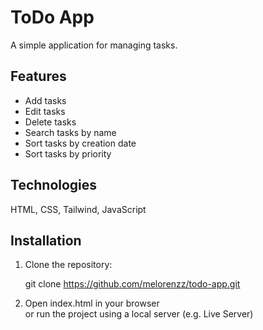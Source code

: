 # ToDo App

A simple application for managing tasks.

## Features

- Add tasks
- Edit tasks
- Delete tasks
- Search tasks by name
- Sort tasks by creation date
- Sort tasks by priority

## Technologies

HTML, CSS, Tailwind, JavaScript

## Installation

1. Clone the repository:

   git clone https://github.com/melorenzz/todo-app.git

2. Open index.html in your browser  
   or run the project using a local server (e.g. Live Server)
